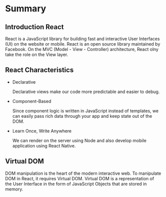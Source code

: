 # Summary

## Introduction React

React is a JavaScript library for building fast and interactive User Interfaces (UI) on the website or mobile. React is an open source library maintained by Facebook. On the MVC (Model - View - Controller) architecture, React olny take the role on the View layer.

## React Characteristics

- Declarative

  Declarative views make our code more predictable and easier to debug.

- Component-Based

  Since component logic is written in JavaScript instead of templates, we can easily pass rich data through your app and keep state out of the DOM.

- Learn Once, Write Anywhere

  We can render on the server using Node and also develop mobile application using React Native.

## Virtual DOM

DOM manipulation is the heart of the modern interactive web. To manipulate DOM in React, it requires Virtual DOM. Virtual DOM is a representation of the User Interface in the form of JavaScript Objects that are stored in memory.
